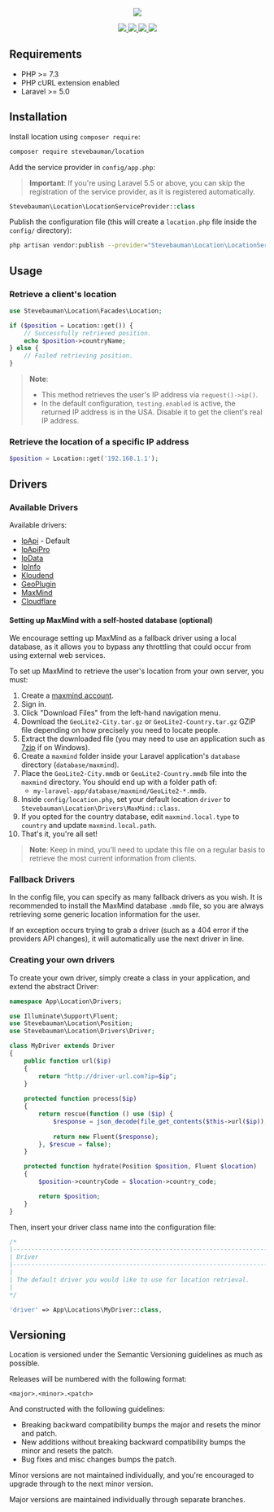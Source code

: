 <p align="center">
    <img src="https://github.com/stevebauman/location/blob/master/art/logo.png">
</p>

<p align="center">
<a href="https://github.com/stevebauman/location/actions">
<img src="https://img.shields.io/github/actions/workflow/status/stevebauman/location/run-tests.yml?branch=master&style=flat-square">
</a>

<a href="https://scrutinizer-ci.com/g/stevebauman/location/?branch=master">
<img src="https://img.shields.io/scrutinizer/g/stevebauman/location.svg?style=flat-square">
</a>

<a href="https://packagist.org/packages/stevebauman/location">
<img src="https://img.shields.io/packagist/dt/stevebauman/location.svg?style=flat-square">
</a>

<a href="https://packagist.org/packages/stevebauman/location">
<img src="https://img.shields.io/packagist/l/stevebauman/location.svg?style=flat-square">
</a>
</p>

## Requirements

- PHP >= 7.3
- PHP cURL extension enabled
- Laravel >= 5.0

## Installation

Install location using `composer require`:

```bash
composer require stevebauman/location
```

Add the service provider in `config/app.php`:

> **Important**: If you're using Laravel 5.5 or above, you can skip the registration
> of the service provider, as it is registered automatically.

```php
Stevebauman\Location\LocationServiceProvider::class
```

Publish the configuration file (this will create a `location.php` file inside the `config/` directory):

```bash
php artisan vendor:publish --provider="Stevebauman\Location\LocationServiceProvider"
```

## Usage

### Retrieve a client's location

```php
use Stevebauman\Location\Facades\Location;

if ($position = Location::get()) {
    // Successfully retrieved position.
    echo $position->countryName;
} else {
    // Failed retrieving position.
}
```

> **Note**:
> - This method retrieves the user's IP address via `request()->ip()`.
> - In the default configuration, `testing.enabled` is active, the returned IP address is in the USA. Disable it to get the client's real IP address.

### Retrieve the location of a specific IP address

```php
$position = Location::get('192.168.1.1');
```

## Drivers

### Available Drivers

Available drivers:

- [IpApi](http://ip-api.com) - Default
- [IpApiPro](https://pro.ip-api.com)
- [IpData](https://ipdata.co)
- [IpInfo](https://ipinfo.io)
- [Kloudend](https://ipapi.co)
- [GeoPlugin](http://www.geoplugin.com)
- [MaxMind](https://www.maxmind.com/en/home)
- [Cloudflare](https://support.cloudflare.com/hc/en-us/articles/200168236-Configuring-IP-geolocation)

#### Setting up MaxMind with a self-hosted database (optional)

We encourage setting up MaxMind as a fallback driver using a local database, as it allows
you to bypass any throttling that could occur from using external web services.

To set up MaxMind to retrieve the user's location from your own server, you must:

1. Create a [maxmind account](https://www.maxmind.com/en/geolite2/signup).
2. Sign in.
3. Click "Download Files" from the left-hand navigation menu.
4. Download the `GeoLite2-City.tar.gz` or `GeoLite2-Country.tar.gz` GZIP file depending on how precisely you need to locate people.
3. Extract the downloaded file (you may need to use an application such as [7zip](http://www.7-zip.org/download.html) if on Windows).
4. Create a `maxmind` folder inside your Laravel application's `database` directory (`database/maxmind`).
5. Place the `GeoLite2-City.mmdb` or `GeoLite2-Country.mmdb` file into the `maxmind` directory. You should end up with a folder path of:
    - `my-laravel-app/database/maxmind/GeoLite2-*.mmdb`.
6. Inside `config/location.php`, set your default location `driver` to `Stevebauman\Location\Drivers\MaxMind::class`.
7. If you opted for the country database, edit `maxmind.local.type` to `country` and update `maxmind.local.path`.
8. That's it, you're all set!

> **Note**: Keep in mind, you'll need to update this file on a regular basis to retrieve the most current information from clients.

### Fallback Drivers

In the config file, you can specify as many fallback drivers as you wish. It is
recommended to install the MaxMind database `.mmdb` file, so you are always
retrieving some generic location information for the user.

If an exception occurs trying to grab a driver (such as a 404 error if the
providers API changes), it will automatically use the next driver in line.

### Creating your own drivers

To create your own driver, simply create a class in your application, and extend the abstract Driver:

```php
namespace App\Location\Drivers;

use Illuminate\Support\Fluent;
use Stevebauman\Location\Position;
use Stevebauman\Location\Drivers\Driver;

class MyDriver extends Driver
{
    public function url($ip)
    {
        return "http://driver-url.com?ip=$ip";
    }
    
    protected function process($ip)
    {
        return rescue(function () use ($ip) {
            $response = json_decode(file_get_contents($this->url($ip)), true);
            
            return new Fluent($response);
        }, $rescue = false);
    }

    protected function hydrate(Position $position, Fluent $location)
    {
        $position->countryCode = $location->country_code;

        return $position;
    }
}
```

Then, insert your driver class name into the configuration file:

```php
/*
|--------------------------------------------------------------------------
| Driver
|--------------------------------------------------------------------------
|
| The default driver you would like to use for location retrieval.
|
*/

'driver' => App\Locations\MyDriver::class,
```

## Versioning

Location is versioned under the Semantic Versioning guidelines as much as possible.

Releases will be numbered with the following format:

```
<major>.<minor>.<patch>
```

And constructed with the following guidelines:

- Breaking backward compatibility bumps the major and resets the minor and patch.
- New additions without breaking backward compatibility bumps the minor and resets the patch.
- Bug fixes and misc changes bumps the patch.

Minor versions are not maintained individually, and you're encouraged to upgrade through to the next minor version.

Major versions are maintained individually through separate branches.
